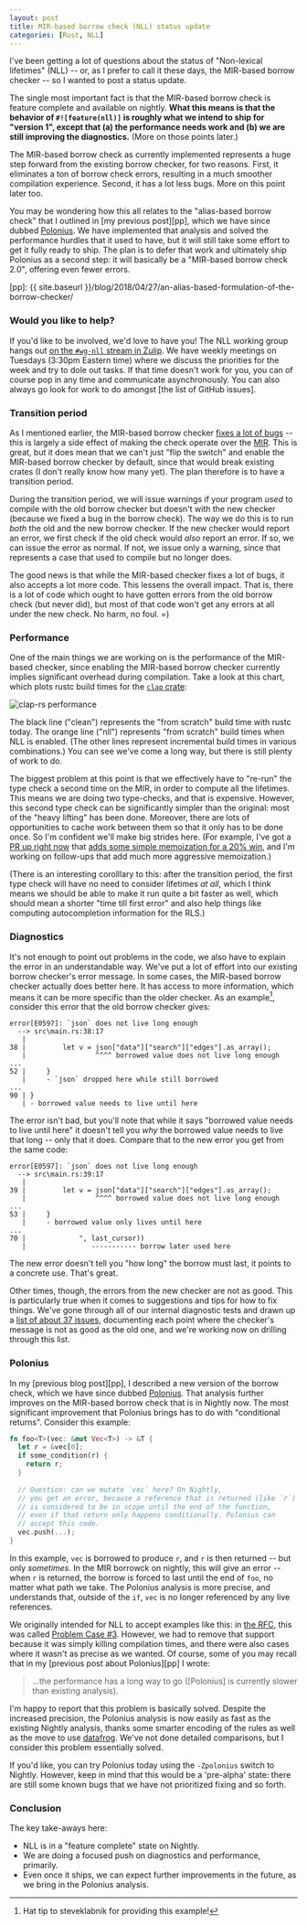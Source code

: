 ```yaml
---
layout: post
title: MIR-based borrow check (NLL) status update
categories: [Rust, NLL]
---
```


I've been getting a lot of questions about the status of "Non-lexical
lifetimes" (NLL) -- or, as I prefer to call it these days, the
MIR-based borrow checker -- so I wanted to post a status
update.

The single most important fact is that the MIR-based borrow check is
feature complete and available on nightly. **What this means is that
the behavior of `#![feature(nll)]` is roughly what we intend to ship
for "version 1", except that (a) the performance needs work and (b) we
are still improving the diagnostics.** (More on those points later.)

The MIR-based borrow check as currently implemented represents a huge
step forward from the existing borrow checker, for two reasons.
First, it eliminates a ton of borrow check errors, resulting in a much
smoother compilation experience. Second, it has a lot less bugs. More
on this point later too.

You may be wondering how this all relates to the "alias-based borrow
check" that I outlined in [my previous post][pp], which we have since
dubbed [Polonius]. We have implemented that analysis and solved the
performance hurdles that it used to have, but it will still take some
effort to get it fully ready to ship. The plan is to defer that work
and ultimately ship Polonius as a second step: it will basically be a
"MIR-based borrow check 2.0", offering even fewer errors.

[pp]: {{ site.baseurl }}/blog/2018/04/27/an-alias-based-formulation-of-the-borrow-checker/

[Polonius]: https://github.com/rust-lang-nursery/polonius/

### Would you like to help?

If you'd like to be involved, we'd love to have you! The NLL working
group hangs out [on the `#wg-nll` stream in Zulip][zulip]. We have
weekly meetings on Tuesdays (3:30pm Eastern time) where we discuss the
priorities for the week and try to dole out tasks. If that time
doesn't work for you, you can of course pop in any time and
communicate asynchronously. You can also always go look for work to do
amongst [the list of GitHub issues].

[zulip]: https://rust-lang.zulipchat.com/#narrow/stream/122657-wg-nll
[the GitHub issues]: https://github.com/rust-lang/rust/issues?utf8=%E2%9C%93&q=is%3Aopen+label%3AWG-compiler-nll+-label%3ANLL-deferred

### Transition period

As I mentioned earlier, the MIR-based borrow checker [fixes a lot of
bugs] -- this is largely a side effect of making the check operate
over the [MIR]. This is great, but it does mean that we can't just
"flip the switch" and enable the MIR-based borrow checker by default,
since that would break existing crates (I don't really know how many
yet). The plan therefore is to have a transition period. 

[fixes a lot of bugs]: https://github.com/rust-lang/rust/labels/NLL-fixed-by-NLL
[MIR]: https://blog.rust-lang.org/2016/04/19/MIR.html

During the transition period, we will issue warnings if your program
*used* to compile with the old borrow checker but doesn't with the new
checker (because we fixed a bug in the borrow check). The way we do
this is to run *both* the old and the new borrow checker. If the new
checker would report an error, we first check if the old check would
*also* report an error. If so, we can issue the error as normal. If
not, we issue only a warning, since that represents a case that used
to compile but no longer does.

The good news is that while the MIR-based checker fixes a lot of bugs,
it also accepts a lot more code. This lessens the overall impact. That
is, there is a lot of code which ought to have gotten errors from the
old borrow check (but never did), but most of that code won't get any
errors at all under the new check. No harm, no foul. =)

### Performance

One of the main things we are working on is the performance of the
MIR-based checker, since enabling the MIR-based borrow checker
currently implies significant overhead during compilation. Take a look
at this chart, which plots rustc build times for the [`clap`
crate](https://crates.io/crates/clap):

![clap-rs performance](https://i.imgur.com/kyqmx4I.png)

The black line ("clean") represents the "from scratch" build time with
rustc today. The orange line ("nll") represents "from scratch" build
times when NLL is enabled. (The other lines represent incremental
build times in various combinations.) You can see we've come a long
way, but there is still plenty of work to do. 

[51460]: https://github.com/rust-lang/rust/pull/51460
[20%]: http://perf.rust-lang.org/compare.html?start=61d88318aa66669fba061e9af529365172d63cd0&end=757cd050fc1ef84d7235d6f4d9228189eed878cc&stat=instructions%3Au
[NLL dashboard]: http://perf.rust-lang.org/nll-dashboard.html

The biggest problem at this point is that we effectively have to
"re-run" the type check a second time on the MIR, in order to compute
all the lifetimes. This means we are doing two type-checks, and that
is expensive.  However, this second type check can be significantly
simpler than the original: most of the "heavy lifting" has been
done. Moreover, there are lots of opportunities to cache work between
them so that it only has to be done once. So I'm confident we'll make
big strides here. (For example, I've got a [PR up right now][51460]
that [adds some simple memoization for a 20% win][20%], and I'm
working on follow-ups that add much more aggressive memoization.)

(There is an interesting corolllary to this: after the transition
period, the first type check will have no need to consider lifetimes
*at all*, which I think means we should be able to make it run quite a
bit faster as well, which should mean a shorter "time till first
error" and also help things like computing autocompletion information
for the RLS.)

### Diagnostics

It's not enough to point out problems in the code, we also have to
explain the error in an understandable way. We've put a lot of effort
into our existing borrow checker's error message. In some cases, the
MIR-based borrow checker actually does better here.  It has access to
more information, which means it can be more specific than the older
checker. As an example[^sk], consider this error that the old borrow
checker gives:

[^sk]: Hat tip to steveklabnik for providing this example!

```
error[E0597]: `json` does not live long enough
  --> src\main.rs:38:17
   |
38 |         let v = json["data"]["search"]["edges"].as_array();
   |                 ^^^^ borrowed value does not live long enough
...
52 |     }
   |     - `json` dropped here while still borrowed
...
90 | }
   | - borrowed value needs to live until here
```

The error isn't bad, but you'll note that while it says "borrowed
value needs to live until here" it doesn't tell you *why* the borrowed
value needs to live that long -- only that it does. Compare that to the
new error you get from the same code:

```
error[E0597]: `json` does not live long enough
  --> src\main.rs:39:17
   |
39 |         let v = json["data"]["search"]["edges"].as_array();
   |                 ^^^^ borrowed value does not live long enough
...
53 |     }
   |     - borrowed value only lives until here
...
70 |             ", last_cursor))
   |                ----------- borrow later used here
```

The new error doesn't tell you "how long" the borrow must last, it
points to a concrete use. That's great.

Other times, though, the errors from the new checker are not as good.
This is particularly true when it comes to suggestions and tips for
how to fix things. We've gone through all of our internal diagnostic
tests and drawn up a [list of about 37
issues](https://github.com/rust-lang/rust/labels/NLL-diagnostics),
documenting each point where the checker's message is not as good as
the old one, and we're working now on drilling through this list.

### Polonius

In my [previous blog post][pp], I described a new version of the
borrow check, which we have since dubbed [Polonius]. That analysis
further improves on the MIR-based borrow check that is in Nightly
now. The most significant improvement that Polonius brings has to do
with "conditional returns".  Consider this example:

```rust
fn foo<T>(vec: &mut Vec<T>) -> &T {
  let r = &vec[0];
  if some_condition(r) {
    return r;
  }
  
  // Question: can we mutate `vec` here? On Nightly,
  // you get an error, because a reference that is returned (like `r`)
  // is considered to be in scope until the end of the function,
  // even if that return only happens conditionally. Polonius can
  // accept this code.
  vec.push(...);
}
```

In this example, `vec` is borrowed to produce `r`, and `r` is then
returned -- but only *sometimes*. In the MIR borrowck on nightly, this
will give an error -- when `r` is returned, the borrow is forced to
last until the end of `foo`, no matter what path we take. The Polonius
analysis is more precise, and understands that, outside of the `if`,
`vec` is no longer referenced by any live references.

We originally intended for NLL to accept examples like this: in [the
RFC], this was called [Problem Case #3][pc3]. However, we had to
remove that support because it was simply killing compilation times,
and there were also cases where it wasn't as precise as we wanted.  Of
course, some of you may recall that in my [previous post about
Polonius][pp] I wrote:

> ...the performance has a long way to go (\[Polonius\] is currently
> slower than existing analysis).

I'm happy to report that this problem is basically solved. Despite the
increased precision, the Polonius analysis is now easily as fast as
the existing Nightly analysis, thanks some smarter encoding of the
rules as well as the move to use
[datafrog](https://github.com/frankmcsherry/blog/blob/master/posts/2018-05-19.md).
We've not done detailed comparisons, but I consider this problem
essentially solved.

[the RFC]: https://rust-lang.github.io/rfcs/2094-nll.html
[pc3]: https://rust-lang.github.io/rfcs/2094-nll.html#problem-case-3-conditional-control-flow-across-functions

If you'd like, you can try Polonius today using the `-Zpolonius`
switch to Nightly. However, keep in mind that this would be a
'pre-alpha' state: there are still some known bugs that we have not
prioritized fixing and so forth.

### Conclusion

The key take-aways here:

- NLL is in a "feature complete" state on Nightly.
- We are doing a focused push on diagnostics and performance, primarily.
- Even once it ships, we can expect further improvements in the
  future, as we bring in the Polonius analysis.
